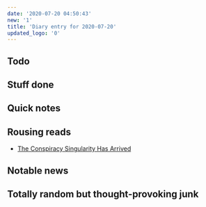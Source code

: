 ```yaml
---
date: '2020-07-20 04:50:43'
new: '1'
title: 'Diary entry for 2020-07-20'
updated_logo: '0'
---
```

## Todo

## Stuff done

## Quick notes

## Rousing reads
* [The Conspiracy Singularity Has Arrived](https://www.vice.com/en_us/article/v7gz53/the-conspiracy-singularity-has-arrived?utm_source=digg)

## Notable news
## Totally random but thought-provoking junk
